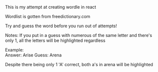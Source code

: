 This is my attempt at creating wordle in react

Wordlist is gotten from freedictionary.com

Try and guess the word before you run out of attempts!

Notes:  If you put in a guess with numerous of the same letter and there's only 1, all the letters will be highlighted regardless

Example:  
Answer: Arise
Guess: Arena

Despite there being only 1 'A' correct, both a's in arena will be highlighted